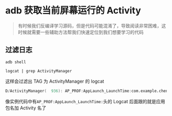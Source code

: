 # adb 获取当前屏幕运行的 Activity

> 有时候我们反编译学习源码，但是代码可能混淆了，导致阅读非常困难，这时候就需要一些辅助方法帮我们快速定位到我们想要学习的代码

## 过滤日志

```adb shell```

```logcat | grep ActivityManager```

这样会过滤出 TAG 为 ActivityManager 的 logcat

```verilog
D/ActivityManager(  936): AP_PROF:AppLaunch_LaunchTime:com.example.chenzongwen.myapplication/.LeakActivity:155:20438126
```

像实例代码中有```AP_PROF:AppLaunch_LaunchTime:```头的 Logcat 后面跟的就是应用包名加 Activity 名了